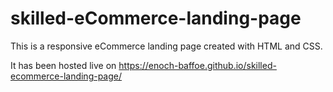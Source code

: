 # skilled-eCommerce-landing-page
This is a responsive eCommerce landing page created with HTML and CSS.

It has been hosted live on https://enoch-baffoe.github.io/skilled-ecommerce-landing-page/

